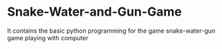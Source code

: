# Snake-Water-and-Gun-Game
It contains the basic python programming for the game snake-water-gun game playing with computer
